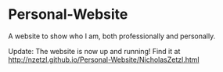 # Personal-Website
A website to show who I am, both professionally and personally.

Update: The website is now up and running! Find it at http://nzetzl.github.io/Personal-Website/NicholasZetzl.html
